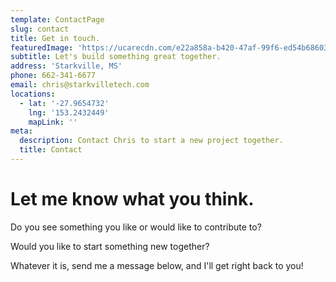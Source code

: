 ```yaml
---
template: ContactPage
slug: contact
title: Get in touch.
featuredImage: 'https://ucarecdn.com/e22a858a-b420-47af-99f6-ed54b6860333/'
subtitle: Let's build something great together.
address: 'Starkville, MS'
phone: 662-341-6677
email: chris@starkvilletech.com
locations:
  - lat: '-27.9654732'
    lng: '153.2432449'
    mapLink: ''
meta:
  description: Contact Chris to start a new project together.
  title: Contact
---
```

# Let me know what you think.

Do you see something you like or would like to contribute to?

Would you like to start something new together?

Whatever it is, send me a message below, and I'll get right back to you!
